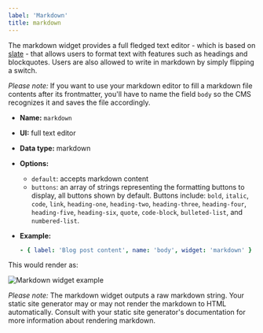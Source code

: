 ```yaml
---
label: 'Markdown'
title: markdown
---
```


The markdown widget provides a full fledged text editor - which is based on [slate](https://github.com/ianstormtaylor/slate) - that allows users to format text with features such as headings and blockquotes. Users are also allowed to write in markdown by simply flipping a switch.

_Please note:_ If you want to use your markdown editor to fill a markdown file contents after its frontmatter, you'll have to name the field `body` so the CMS recognizes it and saves the file accordingly.

- **Name:** `markdown`
- **UI:** full text editor
- **Data type:** markdown
- **Options:**
  - `default`: accepts markdown content
  - `buttons`: an array of strings representing the formatting buttons to display, all buttons shown by default. Buttons include: `bold`, `italic`, `code`, `link`, `heading-one`, `heading-two`, `heading-three`, `heading-four`, `heading-five`, `heading-six`, `quote`, `code-block`, `bulleted-list`, and `numbered-list`.
- **Example:**

  ```yaml
  - { label: 'Blog post content', name: 'body', widget: 'markdown' }
  ```

This would render as:

![Markdown widget example](/img/widgets-markdown.png)

_Please note:_ The markdown widget outputs a raw markdown string. Your static site generator may or may not render the markdown to HTML automatically. Consult with your static site generator's documentation for more information about rendering markdown.
